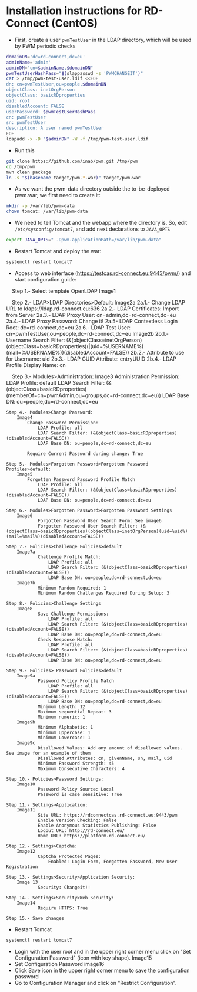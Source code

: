 Installation instructions for RD-Connect (CentOS)
=====

* First, create a user `pwmTestUser` in the LDAP directory, which will be used by PWM periodic checks

```bash
domainDN='dc=rd-connect,dc=eu'
adminName='admin'
adminDN="cn=$adminName,$domainDN"
pwmTestUserHashPass="$(slappasswd -s 'PWMCHANGEIT')"
cat > /tmp/pwm-test-user.ldif <<EOF
dn: cn=pwmTestUser,ou=people,$domainDN
objectClass: inetOrgPerson
objectClass: basicRDproperties
uid: root
disabledAccount: FALSE
userPassword: $pwmTestUserHashPass
cn: pwmTestUser
sn: pwmTestUser
description: A user named pwmTestUser
EOF
ldapadd -x -D "$adminDN" -W -f /tmp/pwm-test-user.ldif
```

* Run this
```bash
git clone https://github.com/inab/pwm.git /tmp/pwm
cd /tmp/pwm
mvn clean package
ln -s "$(basename target/pwm-*.war)" target/pwm.war
```
* As we want the pwm-data directory outside the to-be-deployed pwm.war, we first need to create it:
```bash
mkdir -p /var/lib/pwm-data
chown tomcat: /var/lib/pwm-data
```

* We need to tell Tomcat and the webapp where the directory is. So, edit `/etc/sysconfig/tomcat7`, and add next declarations to `JAVA_OPTS`
```bash
export JAVA_OPTS=" -Dpwm.applicationPath=/var/lib/pwm-data"
```

* Restart Tomcat and deploy the war:
```bash
systemctl restart tomcat7
```

* Access to web interface (https://testcas.rd-connect.eu:9443/pwm/) and start configuration guide:

    Step 1.- Select template OpenLDAP 
		Image1
		
    Step 2.- LDAP>LDAP Directories>Default:
		Image2a
			2a.1.- Change LDAP URL to ldaps://ldap.rd-connect.eu:636
			2a.2.- LDAP Certificates: Import from Server
			2a.3.- LDAP Proxy User: cn=admin,dc=rd-connect,dc=eu
			2a.4.- LDAP Proxy Password: Change it!
			2a.5- LDAP Contextless Login Root: dc=rd-connect,dc=eu
			2a.6.- LDAP Test User: cn=pwmTestUser,ou=people,dc=rd-connect,dc=eu
		Image2b
			2b.1.- Username Search Filter: (&(objectClass=inetOrgPerson)(objectClass=basicRDproperties)(|(uid=%USERNAME%)(mail=%USERNAME%))(disabledAccount=FALSE))
			2b.2.- Attribute to use for Username: uid
			2b.3.- LDAP GUID Attribute: entryUUID
			2b.4.- LDAP Profile Display Name: cn
			
    Step 3.- Modules>Administration:
		Image3
			Administration Permission:
				LDAP Profile: default
				LDAP Search Filter: (&(objectClass=basicRDproperties)(memberOf=cn=pwmAdmin,ou=groups,dc=rd-connect,dc=eu))
				LDAP Base DN: ou=people,dc=rd-connect,dc=eu
	
	Step 4.- Modules>Change Password:
		Image4
			Change Password Permission:
				LDAP Profile: all
				LDAP Search Filter: (&(objectClass=basicRDproperties)(disabledAccount=FALSE))
				LDAP Base DN: ou=people,dc=rd-connect,dc=eu
				
			Require Current Password during change: True
	
	Step 5.- Modules>Forgotten Password>Forgotten Password Profiles>default:
		Image5
			Forgotten Password Password Profile Match
				LDAP Profile: all
				LDAP Search Filter: (&(objectClass=basicRDproperties)(disabledAccount=FALSE))
				LDAP Base DN: ou=people,dc=rd-connect,dc=eu
	
	Step 6.- Modules>Forgotten Password>Forgotten Password Settings
		Image6
				Forgotten Password User Search Form: See image6
				Forgotten Password User Search Filter: (&(objectClass=basicRDproperties)(objectClass=inetOrgPerson)(uid=%uid%)(mail=%mail%)(disabledAccount=FALSE))
				
	Step 7.- Policies>Challenge Policies>default
		Image7a
				Challenge Profile Match:
					LDAP Profile: all
					LDAP Search Filter: (&(objectClass=basicRDproperties)(disabledAccount=FALSE))
				    LDAP Base DN: ou=people,dc=rd-connect,dc=eu
		Image7b
				Minimum Random Required: 1
				Minimum Random Challenges Required During Setup: 3
	
	Step 8.- Policies>Challenge Settings
		Image8
				Save Challenge Permissions:
					LDAP Profile: all
					LDAP Search Filter: (&(objectClass=basicRDproperties)(disabledAccount=FALSE))
					LDAP Base DN: ou=people,dc=rd-connect,dc=eu
				Check Response Match:
					LDAP Profile: all
					LDAP Search Filter: (&(objectClass=basicRDproperties)(disabledAccount=FALSE))
					LDAP Base DN: ou=people,dc=rd-connect,dc=eu
	
	Step 9.- Policies> Password Policies>default
		Image9a
				Password Policy Profile Match
					LDAP Profile: all
					LDAP Search Filter: (&(objectClass=basicRDproperties)(disabledAccount=FALSE))
					LDAP Base DN: ou=people,dc=rd-connect,dc=eu
				Minimum Length: 12
				Maximum sequential Repeat: 3
				Minimum numeric: 1
		Image9b
				Minimum Alphabetic: 1
				Minimum Uppercase: 1
				Minimum Lowercase: 1
		Image9c
				Disallowed Values: Add any amount of disallowed values. See image for an example of them
				Disallowed Attributes: cn, givenName, sn, mail, uid
				Minimum Password Strength: 45
				Maximum Consecutive Characters: 4
	
	Step 10.- Policies>Password Settings:
		Image10
				Password Policy Source: Local
				Password is case sensitive: True
				
	Step 11.- Settings>Application:
		Image11
				Site URL: https://rdconnectcas.rd-connect.eu:9443/pwm
				Enable Version Checking: False
				Enable Anonymous Statistics Publishing: False
				Logout URL: http://rd-connect.eu/
				Home URL: https://platform.rd-connect.eu/
	
	Step 12.- Settings>Captcha:
		Image12
				Captcha Protected Pages:
					Enabled: Login Form, Forgotten Password, New User Registration
	
	Step 13.- Settings>Security>Application Security:
		Image 13
				Security: Changeit!!
					
	Step 14.- Settings>Security>Web Security:
		Image14
				Require HTTPS: True
    
    Step 15.- Save changes 	

* Restart Tomcat
```bash
systemctl restart tomcat7
```
* Login with the user root and in the upper right corner menu click on "Set Configuration Password" (icon with key shape).
Image15
* Set Configuration Password
image16
* Click Save icon in the upper right corner menu to save the configuration password
* Go to Configuration Manager and click on "Restrict Configuration".

